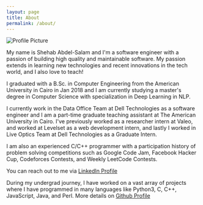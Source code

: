```yaml
---
layout: page
title: About
permalink: /about/
---
```


<img src="{{ site.baseurl }}/assets/Shehab.png" title="Profile Picture" class="profile">

My name is Shehab Abdel-Salam and I'm a software engineer with a passion of building high quality and maintainable software. My passion extends in learning new technologies and recent innovations in the tech world, and I also love to teach!

I graduated with a B.Sc. in Computer Engineering from the American University in Cairo in Jan 2018 and I am currently studying a master's degree in Computer Science with specialization in Deep Learning in NLP.

I currently work in the Data Office Team at Dell Technologies as a software engineer and I am a part-time graduate teaching assistant at The American University in Cairo. I've previously worked as a researcher intern at Valeo, and worked at Levelset as a web development intern, and lastly I worked in Live Optics Team at Dell Technologies as a Graduate Intern.

I am also an experienced C/C++ programmer with a participation history of problem solving competitions such as Google Code Jam, Facebook Hacker Cup, Codeforces Contests, and Weekly LeetCode Contests.

You can reach out to me via [LinkedIn Profile][linkedin]

During my undergrad journey, I have worked on a vast array of projects where I have programmed in many languages like Python3, C, C++, JavaScript, Java, and Perl.
More details on [Github Profile][github]

[linkedin]: https://www.linkedin.com/in/shehab-abdel-salam-0a12ab97/
[github]: https://github.com/ShehabMMohamed
